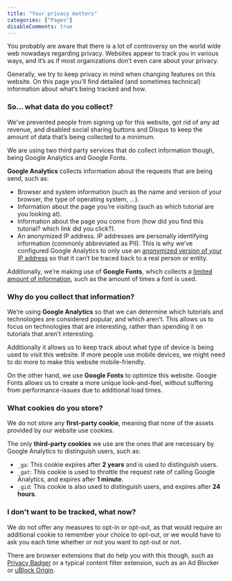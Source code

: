 ```yaml
---
title: "Your privacy matters"
categories: ["Pages"]
disableComments: true
---
```


You probably are aware that there is a lot of controversy on the world wide web nowadays regarding privacy.
Websites appear to track you in various ways, and it’s as if most organizations don’t even care about your privacy.

Generally, we try to keep privacy in mind when changing features on this website.
On this page you’ll find detailed (and sometimes technical) information about what’s being tracked and how.

### So... what data do you collect?

We’ve prevented people from signing up for this website, got rid of any ad revenue, and disabled social sharing buttons and Disqus to keep the amount of data that’s being collected to a minimum.

We are using two third party services that do collect information though, being Google Analytics and Google Fonts.

**Google Analytics** collects information about the requests that are being send, such as:

- Browser and system information (such as the name and version of your browser, the type of operating system, …).
- Information about the page you’re visiting (such as which tutorial are you looking at).
- Information about the page you come from (how did you find this tutorial? which link did you click?).
- An anonymized IP address. IP addresses are personally identifying information (commonly abbreviated as PII). This is why we’ve configured Google Analytics to only use an [anonymized version of your IP address](https://support.google.com/analytics/answer/2763052?hl=en) so that it can’t be traced back to a real person or entity.

Additionally, we’re making use of **Google Fonts**, which collects a [limited amount of information](https://developers.google.com/fonts/faq?hl=en#what-does-using-the-google-fonts-api-mean-for-the-privacy-of-my-users), such as the amount of times a font is used.

### Why do you collect that information?

We’re using **Google Analytics** so that we can determine which tutorials and technologies are considered popular, and which aren’t.
This allows us to focus on technologies that are interesting, rather than spending it on tutorials that aren’t interesting.

Additionally it allows us to keep track about what type of device is being used to visit this website.
If more people use mobile devices, we might need to do more to make this website mobile-friendly.

On the other hand, we use **Google Fonts** to optimize this website.
Google Fonts allows us to create a more unique look-and-feel, without suffering from performance-issues due to additional load times.

### What cookies do you store?

We do not store any **first-party cookie**, meaning that none of the assets provided by our website use cookies.

The only **third-party cookies** we use are the ones that are necessary by Google Analytics to distinguish users, such as:

- `_ga`: This cookie expires after **2 years** and is used to distinguish users.
- `_gat`: This cookie is used to throttle the request rate of calling Google Analytics, and expires after **1 minute**.
- `_gid`: This cookie is also used to distinguish users, and expires after **24 hours**.

### I don't want to be tracked, what now?

We do not offer any measures to opt-in or opt-out, as that would require an additional cookie to remember your choice to opt-out, or we would have to ask you each time whether or not you want to opt-out or not.

There are browser extensions that do help you with this though, such as [Privacy Badger](https://www.eff.org/privacybadger) or a typical content filter extension, such as an Ad Blocker or [uBlock Origin](https://github.com/gorhill/uBlock/releases).
